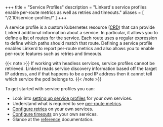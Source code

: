 +++
title = "Service Profiles"
description = "Linkerd's service profiles enable per-route metrics as well as retries and timeouts."
aliases = [
  "/2.10/service-profiles/"
]
+++

A service profile is a custom Kubernetes resource ([CRD][crd]) that can provide
Linkerd additional information about a service. In particular, it allows you to
define a list of routes for the service. Each route uses a regular expression
to define which paths should match that route. Defining a service profile
enables Linkerd to report per-route metrics and also allows you to enable
per-route features such as retries and timeouts.

{{< note >}}
If working with headless services, service profiles cannot be retrieved. Linkerd
reads service discovery information based off the target IP address, and if that
happens to be a pod IP address then it cannot tell which service the pod belongs
to.
{{< /note >}}

To get started with service profiles you can:

- Look into [setting up service profiles](/2.10/tasks/setting-up-service-profiles/)
  for your own services.
- Understand what is required to see
  [per-route metrics](/2.10/tasks/getting-per-route-metrics/).
- [Configure retries](/2.10/tasks/configuring-retries/) on your own services.
- [Configure timeouts](/2.10/tasks/configuring-timeouts/) on your own services.
- Glance at the [reference](/2.10/reference/service-profiles/) documentation.

[crd]: https://kubernetes.io/docs/concepts/extend-kubernetes/api-extension/custom-resources/

